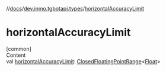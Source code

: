 //[docs](../../index.md)/[dev.inmo.tgbotapi.types](index.md)/[horizontalAccuracyLimit](horizontal-accuracy-limit.md)



# horizontalAccuracyLimit  
[common]  
Content  
val [horizontalAccuracyLimit](horizontal-accuracy-limit.md): [ClosedFloatingPointRange](https://kotlinlang.org/api/latest/jvm/stdlib/kotlin.ranges/-closed-floating-point-range/index.html)<[Float](https://kotlinlang.org/api/latest/jvm/stdlib/kotlin/-float/index.html)>  



